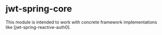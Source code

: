 # jwt-spring-core
This module is intended to work with concrete framework implementations like [jwt-spring-reactive-auth0].

[jwt-spring-auth0]:              ../jwt-spring-reactive-auth0
